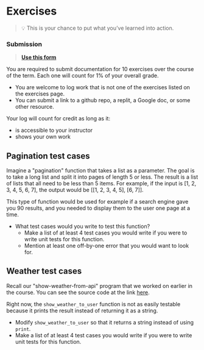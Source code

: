 
# Exercises

> 💡 This is your chance to put what you’ve learned into action.

### Submission

> **[Use this form](https://forms.gle/UbWLpo86JsWxrpNe9)**

You are required to submit documentation for 10 exercises over the
course of the term. Each one will count for 1%
of your overall grade.

* You are welcome to log work that is not one of the exercises listed on the 
exercises page.
* You can submit a link to a github repo, a replit, a Google doc, or some other 
resource.

Your log will count for credit as long as it:
- is accessible to your instructor
- shows your own work

## Pagination test cases

Imagine a "pagination" function that takes a list as a parameter. The goal is to take a long list and split it into pages of length 5 or less. The result is a list of lists that all need to be less than 5 items. For example, if the input is [1, 2, 3, 4, 5, 6, 7], the output would be [[1, 2, 3, 4, 5], [6, 7]].

This type of function would be used for example if a search engine gave you 90 results, and you needed to display them to the user one page at a time.

* What test cases would you write to test this function?
  * Make a list of at least 4 test cases you would write if you were to write unit tests for this function.
  * Mention at least one off-by-one error that you would want to look for.

## Weather test cases

Recall our "show-weather-from-api" program that we worked on earlier in the course. You can see the source code at the link  [here](https://github.com/kibo-programming-2-jan-23/walkthroughs/blob/main/show-weather-from-api/end/program.py).

Right now, the `show_weather_to_user` function is not as easily testable because it prints the result instead of returning it as a string.

* Modify `show_weather_to_user` so that it returns a string instead of using `print`.
* Make a list of at least 4 test cases you would write if you were to write unit tests for this function.



